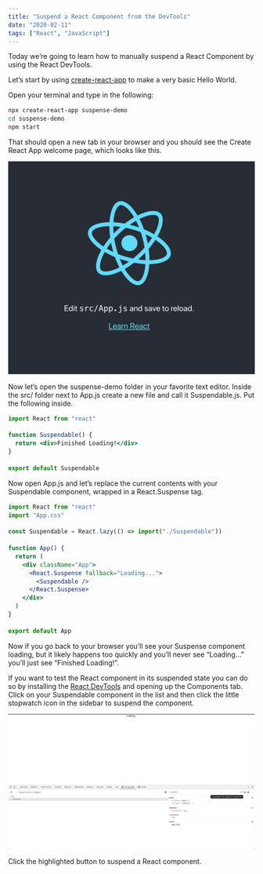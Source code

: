 ```yaml
---
title: "Suspend a React Component from the DevTools"
date: "2020-02-11"
tags: ["React", "JavaScript"]
---
```


Today we’re going to learn how to manually suspend a React Component by using the React DevTools.

Let’s start by using [create-react-app](https://github.com/facebook/create-react-app) to make a very basic Hello World.

Open your terminal and type in the following:

```bash
npx create-react-app suspense-demo
cd suspense-demo
npm start
```

That should open a new tab in your browser and you should see the Create React App welcome page, which looks like this.

![Create React App welcome page.](/img/create-react-app-welcome-page.png)

Now let’s open the suspense-demo folder in your favorite text editor. Inside the src/ folder next to App.js create a new file and call it Suspendable.js. Put the following inside.

```jsx
import React from "react"

function Suspendable() {
  return <div>Finished Loading!</div>
}

export default Suspendable
```

Now open App.js and let’s replace the current contents with your Suspendable component, wrapped in a React.Suspense tag.

```jsx
import React from "react"
import "App.css"

const Suspendable = React.lazy(() => import("./Suspendable"))

function App() {
  return (
    <div className="App">
      <React.Suspense fallback="Loading...">
        <Suspendable />
      </React.Suspense>
    </div>
  )
}

export default App
```

Now if you go back to your browser you’ll see your Suspense component loading, but it likely happens too quickly and you’ll never see “Loading…” you’ll just see “Finished Loading!”.

If you want to test the React component in its suspended state you can do so by installing the [React DevTools](https://chrome.google.com/webstore/detail/react-developer-tools/fmkadmapgofadopljbjfkapdkoienihi?hl=en) and opening up the Components tab. Click on your Suspendable component in the list and then click the little stopwatch icon in the sidebar to suspend the component.

![Suspend React Component with DevTools](/img/suspend-component-react-devtools.png)

Click the highlighted button to suspend a React component.
